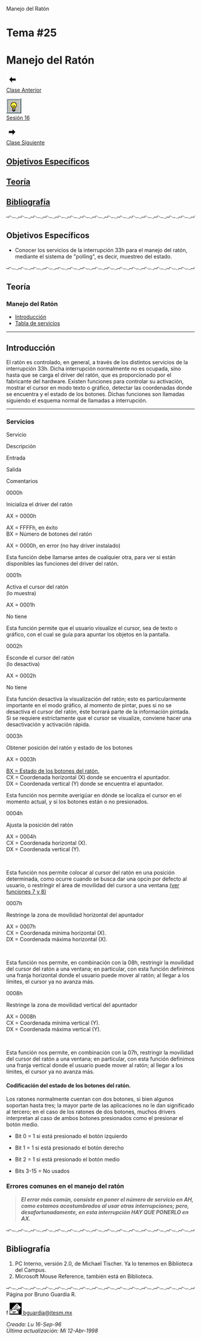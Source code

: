  Manejo del Ratón

Tema #25
========

Manejo del Ratón
================

[![Sesión Anterior](../../images/anterior.gif)  
Clase Anterior](clase24.md)

[![Sesión](../../images/light.gif)  
Sesión 16](../Sesiones/sv16.htm)

[![Sesión Siguiente](../../images/sigue.gif)  
Clase Siguiente](clase26.md)

[Objetivos Específicos](#objetivo)
----------------------------------

[Teoría](#teoria)
-----------------

[Bibliografía](#biblio)
-----------------------

![Línea de separación](../../images/waveline.gif)

Objetivos Específicos
---------------------

*   Conocer los servicios de la interrupción 33h para el manejo del ratón, mediante el sistema de "polling", es decir, muestreo del estado.

![Línea de separación](../../images/waveline.gif)

Teoría
------

### Manejo del Ratón

*   [Introducción](#introduccion)
*   [Tabla de servicios](#servicios)

* * *

Introducción
------------

El ratón es controlado, en general, a través de los distintos servicios de la interrupción 33h. Dicha interrupción normalmente no es ocupada, sino hasta que se carga el driver del ratón, que es proporcionado por el fabricante del hardware. Existen funciones para controlar su activación, mostrar el cursor en modo texto o gráfico, detectar las coordenadas donde se encuentra y el estado de los botones. Dichas funciones son llamadas siguiendo el esquema normal de llamadas a interrupción.

* * *

### Servicios

Servicio

Descripción

Entrada

Salida

Comentarios

0000h

Inicializa el driver del ratón

AX = 0000h

AX = FFFFh, en éxito  
BX = Número de botones del ratón

AX = 0000h, en error (no hay driver instalado)

Esta función debe llamarse antes de cualquier otra, para ver si están disponibles las funciones del driver del ratón.

0001h

Activa el cursor del ratón  
(lo muestra)

AX = 0001h

No tiene

Esta función permite que el usuario visualize el cursor, sea de texto o gráfico, con el cual se guía para apuntar los objetos en la pantalla.

0002h

Esconde el cursor del ratón  
(lo desactiva)

AX = 0002h

No tiene

Esta función desactiva la visualización del ratón; esto es particularmente importante en el modo gráfico, al momento de pintar, pues si no se desactiva el cursor del ratón, éste borrará parte de la información pintada. Si se requiere estrictamente que el cursor se visualize, conviene hacer una desactivación y activación rápida.

0003h

Obtener posición del ratón y estado de los botones

AX = 0003h

[BX = Estado de los botones del ratón.  
](#estado)CX = Coordenada horizontal (X) donde se encuentra el apuntador.  
DX = Coordenada vertical (Y) donde se encuentra el apuntador.  

Esta función nos permite averigüar en dónde se localiza el cursor en el momento actual, y si los botones están o no presionados.

0004h

Ajusta la posición del ratón

AX = 0004h  
CX = Coordenada horizontal (X).  
DX = Coordenada vertical (Y).

 

Esta función nos permite colocar al cursor del ratón en una posición determinada, como ocurre cuando se busca dar una opcin por defecto al usuario, o restringir el área de movilidad del cursor a una ventana [(ver funciones 7 y 8)](#ventana)

0007h

Restringe la zona de movilidad horizontal del apuntador

AX = 0007h  
CX = Coordenada mínima horizontal (X).  
DX = Coordenada máxima horizontal (X).

 

Esta función nos permite, en combinación con la 08h, restringir la movilidad del cursor del ratón a una ventana; en particular, con esta función definimos una franja horizontal donde el usuario puede mover al ratón; al llegar a los límites, el cursor ya no avanza más.

0008h

Restringe la zona de movilidad vertical del apuntador

AX = 0008h  
CX = Coordenada mínima vertical (Y).  
DX = Coordenada máxima vertical (Y).

 

Esta función nos permite, en combinación con la 07h, restringir la movilidad del cursor del ratón a una ventana; en particular, con esta función definimos una franja vertical donde el usuario puede mover al ratón; al llegar a los límites, el cursor ya no avanza más.

#### Codificación del estado de los botones del ratón.

Los ratones normalmente cuentan con dos botones, si bien algunos soportan hasta tres; la mayor parte de las aplicaciones no le dan significado al tercero; en el caso de los ratones de dos botones, muchos drivers interpretan al caso de ambos botones presionados como el presionar el botón medio.

*   Bit 0 = 1 si está presionado el botón izquierdo  
    
*   Bit 1 = 1 si está presionado el botón derecho  
    
*   Bit 2 = 1 si está presionado el botón medio  
    
*   Bits 3-15 = No usados

### Errores comunes en el manejo del ratón

> _**El error más común, consiste en poner el número de servicio en AH, como estamos acostumbrados al usar otras interrupciones; pero, desafortunadamente, en esta interrupción HAY QUE PONERLO en AX.**_

![Línea de separación](../../images/waveline.gif)

Bibliografía
------------

1.  PC Interno, versión 2.0, de Michael Tischer. Ya lo tenemos en Biblioteca del Campus.
2.  Microsoft Mouse Reference, también está en Biblioteca.

![Línea de separación](../../images/waveline.gif) Página por Bruno Guardia R.

f [![Correo](../../images/mail.gif) bguardia@itesm.mx](mailto:bguardia@campus.ccm.itesm.mx)

_Creada: Lu 16-Sep-96_  
_Última actualización: Mi 12-Abr-1998_